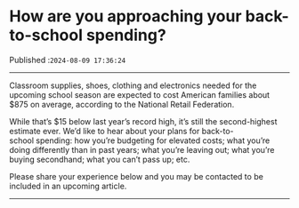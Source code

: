 # How are you approaching your back-to-school spending?

Published :`2024-08-09 17:36:24`

---

Classroom supplies, shoes, clothing and electronics needed for the upcoming school season are expected to cost American families about $875 on average, according to the National Retail Federation.

While that’s $15 below last year’s record high, it’s still the second-highest estimate ever. We’d like to hear about your plans for back-to-school spending: how you’re budgeting for elevated costs; what you’re doing differently than in past years; what you’re leaving out; what you’re buying secondhand; what you can’t pass up; etc.

Please share your experience below and you may be contacted to be included in an upcoming article.

---

